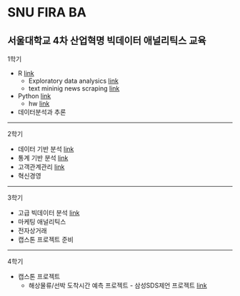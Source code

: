 # SNU FIRA BA
서울대학교 4차 산업혁명 빅데이터 애널리틱스 교육
---
1학기
  - R [link](https://github.com/hyeonho1028/SNU_FIRA_BA/tree/master/1%20semester/R%20programing)
      - Exploratory data analysics [link](https://github.com/hyeonho1028/SNU_FIRA_BA/tree/master/1%20semester/R%20programing/Exploratory%20data%20analysics)
      - text mininig news scraping [link](https://github.com/hyeonho1028/SNU_FIRA_BA/tree/master/1%20semester/R%20programing/text%20mininig%20news%20scraping)
  - Python [link](https://github.com/hyeonho1028/SNU_FIRA_BA/tree/master/1%20semester/Python%20programing)
      - hw [link](https://github.com/hyeonho1028/SNU_FIRA_BA/tree/master/1%20semester/Python%20programing/hw)
  - 데이터분석과 추론
---
2학기
  - 데이터 기반 분석 [link](https://github.com/hyeonho1028/SNU_FIRA_BA/tree/master/2%20semester/DataBased%20Statistical%20Decision%20Model/%EA%B8%B0%EB%A7%90%EA%B3%BC%EC%A0%9C/Final)
  - 통계 기반 분석 [link](https://github.com/hyeonho1028/SNU_FIRA_BA/tree/master/2%20semester/Statistical%20Mechine%20Learning/final)
  - 고객관계관리 [link](https://github.com/hyeonho1028/SNU_FIRA_BA/tree/master/2%20semester/CRM)
  - 혁신경영
---
3학기
  - 고급 빅데이터 분석 [link](https://github.com/hyeonho1028/SNU_FIRA_BA/tree/master/3%20semester/%EA%B3%A0%EA%B8%89%20%EB%B9%85%EB%8D%B0%EC%9D%B4%ED%84%B0%20%EB%B6%84%EC%84%9D/study_organized)
  - 마케팅 애널리틱스
  - 전자상거래
  - 캡스톤 프로젝트 준비 
---
4학기
  - 캡스톤 프로젝트
    - 해상물류/선박 도착시간 예측 프로젝트 - 삼성SDS제언 프로젝트 [link](https://github.com/hyeonho1028/SNU_FIRA_BA/tree/master/4%20semester(capstone%20project))
